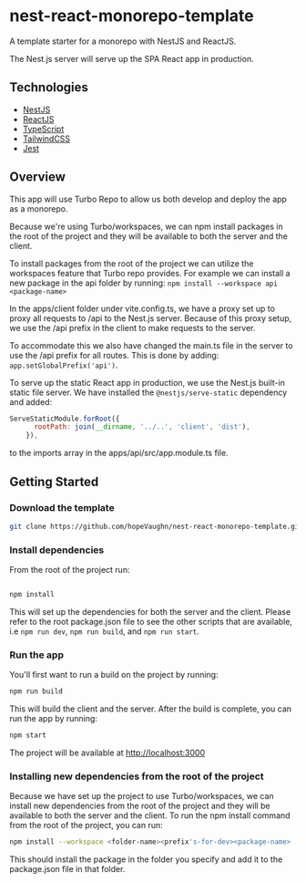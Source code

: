 # nest-react-monorepo-template

A template starter for a monorepo with NestJS and ReactJS.

The Nest.js server will serve up the SPA React app in production.

## Technologies

- [NestJS](https://nestjs.com/)
- [ReactJS](https://reactjs.org/)
- [TypeScript](https://www.typescriptlang.org/)
- [TailwindCSS](https://tailwindcss.com/)
- [Jest](https://jestjs.io/)

## Overview
This app will use Turbo Repo to allow us both develop and deploy the app as a monorepo.

Because we're using Turbo/workspaces, we can npm install packages in the root of the project and they will be available to both the server and the client.

To install packages from the root of the project we can utilize the workspaces feature that Turbo repo provides. For example we can install a new package in the api folder by running:
`npm install --workspace api <package-name>`

In the apps/client folder under vite.config.ts, we have a proxy set up to proxy all requests to /api to the Nest.js server. Because of this proxy setup, we use the /api prefix in the client to make requests to the server.

To accommodate this we also have changed the main.ts file in the server to use the /api prefix for all routes. This is done by adding:
`app.setGlobalPrefix('api')`.

To serve up the static React app in production, we use the Nest.js built-in static file server. We have installed the `@nestjs/serve-static` dependency and added:

```javascript
ServeStaticModule.forRoot({
      rootPath: join(__dirname, '../..', 'client', 'dist'),
    }),
```

to the imports array in the apps/api/src/app.module.ts file.

## Getting Started

### Download the template

```bash
git clone https://github.com/hopeVaughn/nest-react-monorepo-template.git
```

### Install dependencies

From the root of the project run:

```bash

npm install
```

This will set up the dependencies for both the server and the client. Please refer to the root package.json file to see the other scripts that are available, i.e `npm run dev`, `npm run build`, and `npm run start`.

### Run the app

You'll first want to run a build on the project by running:

```bash
npm run build
```

This will build the client and the server. After the build is complete, you can run the app by running:

```bash
npm start
```

The project will be available at <http://localhost:3000>

### Installing new dependencies from the root of the project

Because we have set up the project to use Turbo/workspaces, we can install new dependencies from the root of the project and they will be available to both the server and the client. To run the npm install command from the root of the project, you can run:

```bash
npm install --workspace <folder-name><prefix's-for-dev><package-name>
```

This should install the package in the folder you specify and add it to the package.json file in that folder.
